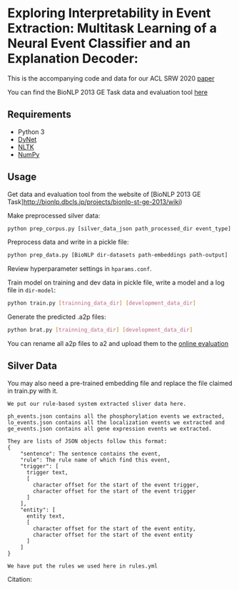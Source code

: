 # Exploring Interpretability in Event Extraction: Multitask Learning of a Neural Event Classifier and an Explanation Decoder: 

This is the accompanying code and data for our ACL SRW 2020 [paper](http://clulab.cs.arizona.edu/papers/aclsrw2020-edin.pdf) 

You can find the BioNLP 2013 GE Task data and evaluation tool [here](http://bionlp.dbcls.jp/projects/bionlp-st-ge-2013/wiki)

## Requirements

- Python 3 
- [DyNet](https://dynet.readthedocs.io/en/latest/) 
- [NLTK](https://www.nltk.org/)
- [NumPy](https://numpy.org/)


## Usage

Get data and evaluation tool from the website of [BioNLP 2013 GE Task]http://bionlp.dbcls.jp/projects/bionlp-st-ge-2013/wiki) 

Make preprocessed silver data:

```bash
python prep_corpus.py [silver_data_json path_processed_dir event_type]
```

Preprocess data and write in a pickle file:

```bash
python prep_data.py [BioNLP dir-datasets path-embeddings path-output]
```

Review hyperparameter settings in `hparams.conf`.

Train model on training and dev data in pickle file, write a model and a log file in `dir-model`:

```bash
python train.py [trainning_data_dir] [development_data_dir] 
```

Generate the predicted .a2p files:

```bash
python brat.py [trainning_data_dir] [development_data_dir] 
```

You can rename all a2p files to a2 and upload them to the [online evaluation](http://bionlp-st.dbcls.jp/GE/2013/eval-test/)

## Silver Data

You may also need a pre-trained embedding file and replace the file claimed in train.py with it.

```
We put our rule-based system extracted sliver data here.

ph_events.json contains all the phosphorylation events we extracted, lo_events.json contains all the localization events we extracted and ge_events.json contains all gene expression events we extracted.

They are lists of JSON objects follow this format:
{
    "sentence": The sentence contains the event,
    "rule": The rule name of which find this event,
    "trigger": [
      trigger text,
      [
        character offset for the start of the event trigger,
        character offset for the start of the event trigger
      ]
    ],
    "entity": [
      entity text,
      [
        character offset for the start of the event entity,
        character offset for the start of the event entity
      ]
    ]
}

We have put the rules we used here in rules.yml
```

Citation:
```

```

